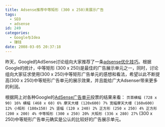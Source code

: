 ```yaml
---
title: Adsense推荐中等矩形 (300 x 250)来展示广告
tags:
  - SEO
  - adsense
id: 249
categories:
  - Google与Idea
  - 赚钱
date: 2008-03-05 20:37:18
---
```


昨天，Google的AdSense讨论组向大家推荐了一条[adsense优化技巧](http://groups.google.com/group/adsense-help-optimization/browse_thread/thread/a3d8d27997c911f6/)。根据Google的统计，中等矩形 (300 x 250)是最佳的广告展示单元之一，同时，讨论组向大家征求使用(300 x 250)中等矩形广告单元的感想和看法，希望以此不断提高(300 x 250)中等矩形广告单元的展示效果，并且能给广大Adsenser带来更多的利润。

根据网上对各种Google的[AdSense广告单元](https://www.google.com/adsense/static/zh_CN/AdFormats.html)投票的结果来看：
`页首横幅 (728 x 90) 16%
横幅 (468 x 60) 6%
摩天大楼 (120x600) 7%
宽幅摩天大楼 (160x600) 12%
小矩形 (180x150) 2%
竖幅 (120 x 240) 2%
正方形 (250 x 250) 4%
正方形 (200 x 200) 4%
中等矩形 (300 x 250) 20%
大矩形 (336 x 280) 27%`
(300 x 250)中等矩形广告单元确实是公认的比较好的广告展示单元。